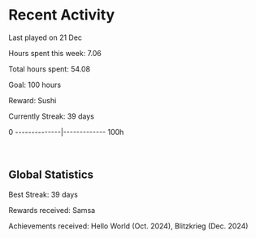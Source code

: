 # Recent Activity
Last played on 21 Dec  

Hours spent this week: 7.06  

Total hours spent: 54.08  

Goal: 100 hours  

Reward: Sushi  

Currently Streak: 39 days 

0 --------------|------------- 100h  
<br><br>

## Global Statistics
Best Streak: 39 days

Rewards received: Samsa

Achievements received: Hello World (Oct. 2024), Blitzkrieg (Dec. 2024)
